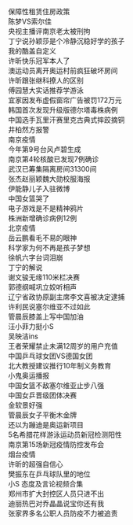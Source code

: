 保障性租赁住房政策  
陈梦VS索尔佳  
央视主播评南京老太被刑拘  
丁宁说孙颖莎是个冷静沉稳好学的孩子  
我的酷盖自定义  
许昕快乐冠军本人了  
澳运动员离开奥运村前疯狂破坏房间  
许昕跟张继科撩人的区别  
傅园慧大实话推荐学游泳  
宜家因发布虚假窗帘广告被罚172万元  
韩国首次发现升级版德尔塔毒株病例  
中国选手瓦里汗赛里克古典式摔跤摘铜  
井柏然方报警  
南京疫情  
今年第9号台风卢碧生成  
南京第4轮核酸已发现7例确诊  
武汉已筹集隔离房间31300间  
张杰赵丽颖魏大勋校服海报  
伊能静儿子入驻微博  
中国女篮哭了  
电子游戏是不是精神鸦片  
株洲新增确诊病例12例  
北京疫情  
岳云鹏看毛不易的眼神  
科学家为何不再是孩子梦想  
徐帆六字台词泪崩  
丁宁的解说  
谢文骏无缘110米栏决赛  
郭德纲喊巩立姣听相声  
辽宁省政协原副主席李文喜被决定逮捕  
许利民说塞尔维亚不过如此  
管晨辰膝盖上写中国加油  
汪小菲力挺小S  
吴映洁ins  
王者荣耀禁止未满12周岁的用户充值  
中国乒乓球女团VS德国女团  
北大教授建议推行10年制义务教育  
小鬼奥运播报  
中国女篮不敌塞尔维亚止步八强  
中国女乒晋级团体决赛  
金软景好强  
管晨辰女子平衡木金牌  
还以为蹦迪是奥运新项目  
5名希腊花样游泳运动员新冠检测阳性  
南京第15场新冠疫情防控发布会  
烟台疫情  
许昕的超强自信心  
樊振东在乒乓球队里的地位  
小S 态度及言论视频合集  
郑州市扩大封控区人员只进不出  
迪丽热巴对乔晶晶说宝你还有我  
张家界多名公职人员防疫不力被追责  
